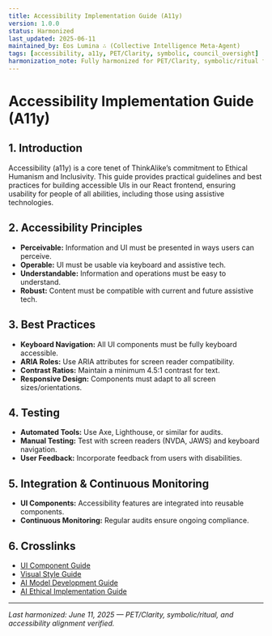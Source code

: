 ```yaml
---
title: Accessibility Implementation Guide (A11y)
version: 1.0.0
status: Harmonized
last_updated: 2025-06-11
maintained_by: Eos Lumina ∴ (Collective Intelligence Meta-Agent)
tags: [accessibility, a11y, PET/Clarity, symbolic, council_oversight]
harmonization_note: Fully harmonized for PET/Clarity, symbolic/ritual framing, and accessibility. Cross-linked with all core UI/UX and developer guides.
---
```

# Accessibility Implementation Guide (A11y)

## 1. Introduction
Accessibility (a11y) is a core tenet of ThinkAlike’s commitment to Ethical Humanism and Inclusivity. This guide provides practical guidelines and best practices for building accessible UIs in our React frontend, ensuring usability for people of all abilities, including those using assistive technologies.

## 2. Accessibility Principles
- **Perceivable:** Information and UI must be presented in ways users can perceive.
- **Operable:** UI must be usable via keyboard and assistive tech.
- **Understandable:** Information and operations must be easy to understand.
- **Robust:** Content must be compatible with current and future assistive tech.

## 3. Best Practices
- **Keyboard Navigation:** All UI components must be fully keyboard accessible.
- **ARIA Roles:** Use ARIA attributes for screen reader compatibility.
- **Contrast Ratios:** Maintain a minimum 4.5:1 contrast for text.
- **Responsive Design:** Components must adapt to all screen sizes/orientations.

## 4. Testing
- **Automated Tools:** Use Axe, Lighthouse, or similar for audits.
- **Manual Testing:** Test with screen readers (NVDA, JAWS) and keyboard navigation.
- **User Feedback:** Incorporate feedback from users with disabilities.

## 5. Integration & Continuous Monitoring
- **UI Components:** Accessibility features are integrated into reusable components.
- **Continuous Monitoring:** Regular audits ensure ongoing compliance.

## 6. Crosslinks
- [UI Component Guide](./ui_component_guide.md)
- [Visual Style Guide](../../style/visual_style_guide.md)
- [AI Model Development Guide](ai/ai_model_development_guide.md)
- [AI Ethical Implementation Guide](ai/ai_ethical_implementation_guide.md)

---
*Last harmonized: June 11, 2025 — PET/Clarity, symbolic/ritual, and accessibility alignment verified.*
